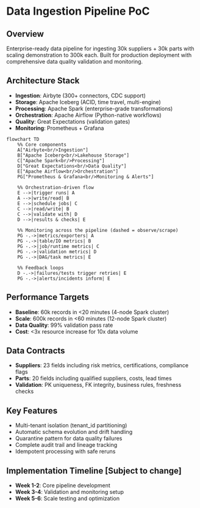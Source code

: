 # Data Ingestion Pipeline PoC

## Overview
Enterprise-ready data pipeline for ingesting 30k suppliers + 30k parts with scaling demonstration to 300k each. Built for production deployment with comprehensive data quality validation and monitoring.

## Architecture Stack
- **Ingestion**: Airbyte (300+ connectors, CDC support)
- **Storage**: Apache Iceberg (ACID, time travel, multi-engine)
- **Processing**: Apache Spark (enterprise-grade transformations)  
- **Orchestration**: Apache Airflow (Python-native workflows)
- **Quality**: Great Expectations (validation gates)
- **Monitoring**: Prometheus + Grafana

```mermaid
flowchart TD
    %% Core components
    A["Airbyte<br/>Ingestion"]
    B["Apache Iceberg<br/>Lakehouse Storage"]
    C["Apache Spark<br/>Processing"]
    D["Great Expectations<br/>Data Quality"]
    E["Apache Airflow<br/>Orchestration"]
    PG["Prometheus & Grafana<br/>Monitoring & Alerts"]

    %% Orchestration-driven flow
    E -->|trigger runs| A
    A -->|write/read| B
    E -->|schedule jobs| C
    C -->|read/write| B
    C -->|validate with| D
    D -->|results & checks| E

    %% Monitoring across the pipeline (dashed = observe/scrape)
    PG -.->|metrics/exporters| A
    PG -.->|table/IO metrics| B
    PG -.->|job/runtime metrics| C
    PG -.->|validation metrics| D
    PG -.->|DAG/task metrics| E

    %% Feedback loops
    D -.->|failures/tests trigger retries| E
    PG -.->|alerts/incidents inform| E
```

## Performance Targets
- **Baseline**: 60k records in <20 minutes (4-node Spark cluster)
- **Scale**: 600k records in <60 minutes (12-node Spark cluster)
- **Data Quality**: 99% validation pass rate
- **Cost**: <3x resource increase for 10x data volume


## Data Contracts
- **Suppliers**: 23 fields including risk metrics, certifications, compliance flags
- **Parts**: 20 fields including qualified suppliers, costs, lead times
- **Validation**: PK uniqueness, FK integrity, business rules, freshness checks

## Key Features
- Multi-tenant isolation (tenant_id partitioning)
- Automatic schema evolution and drift handling  
- Quarantine pattern for data quality failures
- Complete audit trail and lineage tracking
- Idempotent processing with safe reruns


## Implementation Timeline [Subject to change]
- **Week 1-2**: Core pipeline development
- **Week 3-4**: Validation and monitoring setup
- **Week 5-6**: Scale testing and optimization